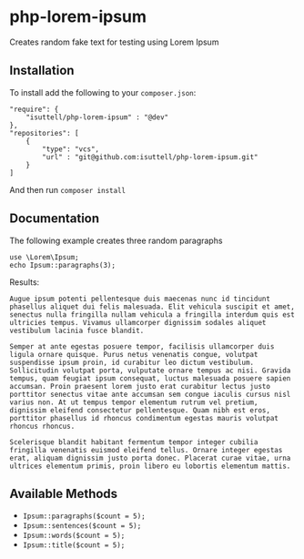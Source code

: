 php-lorem-ipsum
===============

Creates random fake text for testing using Lorem Ipsum

Installation
---------------
To install add the following to your `composer.json`:
```
"require": {
	"isuttell/php-lorem-ipsum" : "@dev"
},
"repositories": [
	{
		"type": "vcs",
		"url" : "git@github.com:isuttell/php-lorem-ipsum.git"
	}
]
```

And then run `composer install`


Documentation
---------------
The following example creates three random paragraphs

```
use \Lorem\Ipsum;
echo Ipsum::paragraphs(3);

```

Results:
```
Augue ipsum potenti pellentesque duis maecenas nunc id tincidunt phasellus aliquet dui felis malesuada. Elit vehicula suscipit et amet, senectus nulla fringilla nullam vehicula a fringilla interdum quis est ultricies tempus. Vivamus ullamcorper dignissim sodales aliquet vestibulum lacinia fusce blandit.

Semper at ante egestas posuere tempor, facilisis ullamcorper duis ligula ornare quisque. Purus netus venenatis congue, volutpat suspendisse ipsum proin, id curabitur leo dictum vestibulum. Sollicitudin volutpat porta, vulputate ornare tempus ac nisi. Gravida tempus, quam feugiat ipsum consequat, luctus malesuada posuere sapien accumsan. Proin praesent lorem justo erat curabitur lectus justo porttitor senectus vitae ante accumsan sem congue iaculis cursus nisl varius non. At ut tempus tempor elementum rutrum vel pretium, dignissim eleifend consectetur pellentesque. Quam nibh est eros, porttitor phasellus id rhoncus condimentum egestas mauris volutpat rhoncus rhoncus.

Scelerisque blandit habitant fermentum tempor integer cubilia fringilla venenatis euismod eleifend tellus. Ornare integer egestas erat, aliquam dignissim justo porta donec. Placerat curae vitae, urna ultrices elementum primis, proin libero eu lobortis elementum mattis.
```

## Available Methods

* `Ipsum::paragraphs($count = 5);`
* `Ipsum::sentences($count = 5);`
* `Ipsum::words($count = 5);`
* `Ipsum::title($count = 5);`